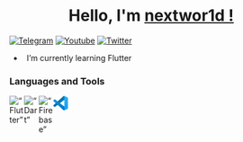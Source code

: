 <h1 align="center"> Hello, I'm <a href="https://t.me/nextwor1d">nextwor1d !</a></h1>

[![Telegram](https://img.shields.io/badge/any_text-message-29a9ec?style=for-the-badge&logo=Telegram&label=Telegram&link=https%3A%2F%2Ft.me%2Fnextwor1d)][telegram]
[![Youtube](https://img.shields.io/badge/any_text-subscribe-red?style=for-the-badge&label=Youtube&link=https%3A%2F%2Fwww.youtube.com%2F%40nextwor1d%2F)][youtube]
[![Twitter](https://img.shields.io/badge/any_text-follow-1da1f2?style=for-the-badge&logo=Twitter&label=Twitter&link=https%3A%2F%2Ftwitter.com%2Fnextwor1d)][twitter]

-  &ensp;I’m currently learning Flutter

### Languages and Tools

[<img align="left" alt=“Flutter” width="26px" src="https://www.vectorlogo.zone/logos/flutterio/flutterio-icon.svg" />][flutter]
[<img align="left" alt=“Dart” width="26px" src="https://www.vectorlogo.zone/logos/dartlang/dartlang-icon.svg" />][dart]
[<img align="left" alt=“Firebase” width="26px" src="https://www.vectorlogo.zone/logos/firebase/firebase-icon.svg" />][firebase]
[<img align="left" alt=“Github” width="26px" src="https://raw.githubusercontent.com/github/explore/80688e429a7d4ef2fca1e82350fe8e3517d3494d/topics/visual-studio-code/visual-studio-code.png" />][vscode]

[youtube]: https://www.youtube.com/@nextwor1d
[twitter]: https://twitter.com/nextwor1d
[telegram]: https://t.me/nextwor1d
[flutter]: https://flutter.dev/
[dart]: https://dart.dev/
[firebase]: https://firebase.google.com/
[vscode]: https://code.visualstudio.com/

